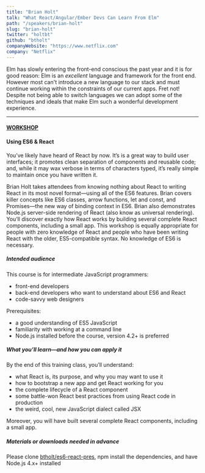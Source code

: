 ```yaml
---
title: "Brian Holt"
talk: "What React/Angular/Ember Devs Can Learn From Elm"
path: "/speakers/brian-holt"
slug: "brian-holt"
twitter: "holtbt"
github: "btholt"
companyWebsite: "https://www.netflix.com"
company: "Netflix"
---
```


<p>Elm has slowly entering the front-end conscious the past year and it is for good reason: Elm is an <em>excellent
</em> language and framework for the front end. However most can't introduce a new language to our stack and must continue working within the constraints of our current apps. Fret not! Despite not being able to switch languages we can adopt some of the techniques and ideals that make Elm such a wonderful development experience.</p>
<div class="workshop">
  <hr>
  <h4><a href="/tickets">WORKSHOP</a></h4>
  <h4>Using ES6 & React</h4>

  <p>You’ve likely have heard of React by now. It’s is a great way to build user interfaces; it promotes clean separation of components and reusable code; and, while it may wax verbose in terms of characters typed, it’s really simple to maintain once you have written it.</p>
  <p>Brian Holt takes attendees from knowing nothing about React to writing React in its most novel format—using all of the ES6 features. Brian covers killer concepts like ES6 classes, arrow functions, let and const, and Promises—the new way of binding context in ES6. Brian also demonstrates Node.js server-side rendering of React (also know as universal rendering). You’ll discover exactly how React works by building several complete React components, including a small app. This workshop is equally appropriate for people with zero knowledge of React and people who have been writing React with the older, ES5-compatible syntax. No knowledge of ES6 is necessary.</p>

  <h5><strong>Intended audience</strong></h5>
  <p>This course is for intermediate JavaScript programmers:</p>
  <ul>
    <li>front-end developers</li>
    <li>back-end developers who want to understand about ES6 and React</li>
    <li>code-savvy web designers</li>
  </ul>
  <p>Prerequisites:</p>
  <ul>
    <li>a good understanding of ES5 JavaScript</li>
    <li>familiarity with working at a command line</li>
    <li>Node.js installed before the course, version 4.2+ is preferred</li>
  </ul>

  <h5><strong>What you’ll learn—and how you can apply it</strong></h5>
  <p>By the end of this training class, you’ll understand:</p>
  <ul>
    <li>what React is, its purpose, and why you may want to use it</li>
    <li>how to bootstrap a new app and get React working for you</li>
    <li>the complete lifecycle of a React component</li>
    <li>some battle-won React best practices from using React code in production</li>
    <li>the weird, cool, new JavaScript dialect called JSX</li>
  </ul>
  <p>Moreover, you will have built several complete React components, including a small app.</p>

  <h5><strong>Materials or downloads needed in advance</strong></h5>
  <p>Please clone <a href="https://github.com/btholt/es6-react-pres" target="_blank">btholt/es6-react-pres</a>, npm install the dependencies, and have Node.js 4.x+ installed</p>
</div>
